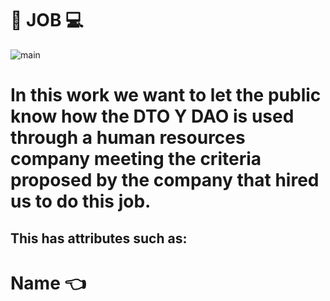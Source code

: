 # :man: JOB :computer: 

   ![main](https://www.hrconnect.cl/wp-content/uploads/2019/02/1.jpg)

# In this work we want to let the public know how the DTO Y DAO is used through a human resources company meeting the criteria proposed by the company that hired us to do this job.

## This has attributes such as:
# Name :point_left:
